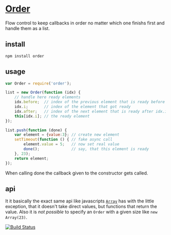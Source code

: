 # [Order](https://github.com/dodo/node-order)

Flow control to keep callbacks in order no matter which one finishs first and handle them as a list.

## install

    npm install order

## usage

```javascript
var Order = require('order');

list = new Order(function (idx) {
    // handle here ready elements
    idx.before;  // index of the previous element that is ready before idx.i
    idx.i;       // index of the element that got ready
    idx.after;   // index of the next element that is ready after idx.i
    this[idx.i]; // the ready element
});

list.push(function (done) {
    var element = {value:3}; // create new element
    setTimeout(function () { // fake async call
        element.value = 5;   // now set real value
        done();              // say, that this element is ready
    }, 23);
    return element;
});
```

When calling done the callback given to the constructor gets called.

## api

It it basically the exact same api like javascripts [`Array`](https://developer.mozilla.org/en/JavaScript/Reference/Global_Objects/Array/) has with the little exception, that it doesn't take direct values, but functions that return the value.
Also it is _not possible_ to specify an `Order` with a given size like `new Array(23)`.


[![Build Status](https://secure.travis-ci.org/dodo/node-order.png)](http://travis-ci.org/dodo/node-order)
